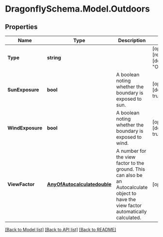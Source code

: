 
# DragonflySchema.Model.Outdoors

## Properties

Name | Type | Description | Notes
------------ | ------------- | ------------- | -------------
**Type** | **string** |  | [optional] [readonly] [default to "Outdoors"]
**SunExposure** | **bool** | A boolean noting whether the boundary is exposed to sun. | [optional] [default to true]
**WindExposure** | **bool** | A boolean noting whether the boundary is exposed to wind. | [optional] [default to true]
**ViewFactor** | [**AnyOfAutocalculatedouble**](AnyOfAutocalculatedouble.md) | A number for the view factor to the ground. This can also be an Autocalculate object to have the view factor automatically calculated. | [optional] 

[[Back to Model list]](../README.md#documentation-for-models)
[[Back to API list]](../README.md#documentation-for-api-endpoints)
[[Back to README]](../README.md)

